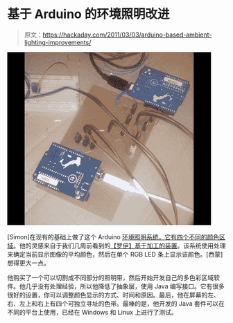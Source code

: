 # 基于 Arduino 的环境照明改进

> 原文：<https://hackaday.com/2011/03/03/arduino-based-ambient-lighting-improvements/>

![](img/ca27275f47ca6baa026b177254bcb639.png "java-plus-arduino-ambilight-clone")

[Simon]在现有的基础上做了这个 Arduino [环境照明系统，它有四个不同的颜色区域](http://www.instructables.com/id/Java-Microcontroller-LED-TV-Ambient-Light)。他的灵感来自于我们几周前看到的[【罗伊】基于加工的装置](http://siliconrepublic.blogspot.com/2011/02/arduino-based-pc-ambient-lighting.html)。该系统使用处理来确定当前显示图像的平均颜色，然后在单个 RGB LED 条上显示该颜色。[西蒙]想得更大一点。

他购买了一个可以切割成不同部分的照明带，然后开始开发自己的多色彩区域软件。他几乎没有处理经验，所以他降低了抽象层，使用 Java 编写接口。它有很多很好的设置，你可以调整颜色显示的方式、时间和原因。最后，他在屏幕的左、右、左上和右上有四个可独立寻址的色带。最棒的是，他开发的 Java 套件可以在不同的平台上使用，已经在 Windows 和 Linux 上进行了测试。